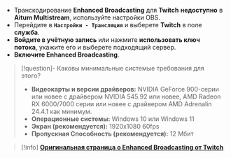 - Транскодирование **Enhanced Broadcasting** для **Twitch** **недоступно** в **Aitum Multistream**, используйте настройки OBS.
- Перейдите в **`Настройки - Трансляция`** и выберете **Twitch** в поле **служба**.
- **Войдите в учётную запись** или нажмите **использовать ключ потока**, укажите его и выберете подходящий сервер. 
- **Включите Enhanced Broadcasting**.

> [!question]- Каковы минимальные системые требования для этого?
> - **Видеокарты и версии драйверов:** NVIDIA GeForce 900-серии или новее с драйвером NVIDIA 545.92 или новее, AMD Radeon RX 6000/7000 серии или новее с драйвером AMD Adrenalin 24.4.1 как минимум.
> - **Операционные системы:** Windows 10 или Windows 11
> - **Экран (рекомендуется):** 1920x1080 60fps
> - **Пропускная Способность (рекомендуется):** 12 Мбит

> [!info] **[Оригинальная страница о Enhanced Broadcasting от Twitch](https://help.twitch.tv/s/article/multiple-encodes?language=en_US)**